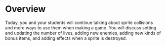 # Overview

Today, you and your students will continue talking about sprite collisions and more ways to use them when making a game. You will discuss setting and updating the number of lives, adding new enemies, adding new kinds of bonus items, and adding effects when a sprite is destroyed.
